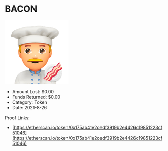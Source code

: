 # BACON
![BACON](/rektimages/BACON.png)
- Amount Lost: $0.00
- Funds Returned: $0.00
- Category: Token
- Date: 2021-8-26



Proof Links:
- [https://etherscan.io/token/0x175ab41e2cedf3919b2e4426c19851223cf51046](https://etherscan.io/token/0x175ab41e2cedf3919b2e4426c19851223cf51046)


